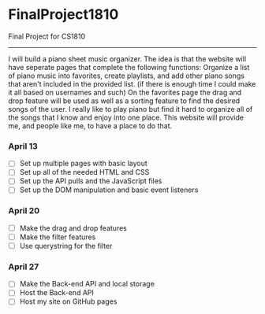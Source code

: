 # FinalProject1810
Final Project for CS1810

---
I will build a piano sheet music organizer. The idea is that the website will have seperate pages that complete the following functions: Organize a list of piano music into favorites, create playlists, and add other piano songs that aren't included in the provided list. (if there is enough time I could make it all based on usernames and such) On the favorites page the drag and drop feature will be used as well as a sorting feature to find the desired songs of the user. I really like to play piano but find it hard to organize all of the songs that I know and enjoy into one place. This website will provide me, and people like me, to have a place to do that. 

### April 13
- [ ] Set up multiple pages with basic layout
- [ ] Set up all of the needed HTML and CSS
- [ ] Set up the API pulls and the JavaScript files
- [ ] Set up the DOM manipulation and basic event listeners

### April 20
- [ ] Make the drag and drop features
- [ ] Make the filter features
- [ ] Use querystring for the filter

### April 27
- [ ] Make the Back-end API and local storage
- [ ] Host the Back-end API
- [ ] Host my site on GitHub pages
